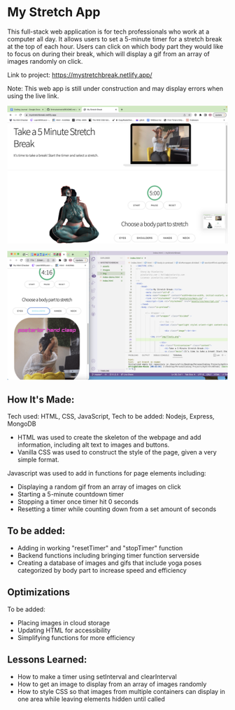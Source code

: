 # My Stretch App
This full-stack web application is for tech professionals who work at a computer all day. It allows users to set a 5-minute timer for a stretch break at the top of each hour. Users can click on which body part they would like to focus on during their break, which will display a gif from an array of images randomly on click.

Link to project: https://mystretchbreak.netlify.app/

Note: This web app is still under construction and may display errors when using the live link.


![display of homepage of my stretch app application showing a woman stretching on laptop view with caption "Take a 5 minute stretch break", 5 minute timer, and buttons for body parts neck, shoulders, hands, eyes](/img/mystretchapp.png)

![display of homepage in mobile view with html vscode open next to it](/img/mobileview.png)



## How It's Made:
Tech used: HTML, CSS, JavaScript, Tech to be added: Nodejs, Express, MongoDB

- HTML was used to create the skeleton of the webpage and add information, including alt text to images and buttons.
- Vanilla CSS was used to construct the style of the page, given a very simple format.

Javascript was used to add in functions for page elements including:

- Displaying a random gif from an array of images on click
- Starting a 5-minute countdown timer
- Stopping a timer once timer hit 0 seconds
- Resetting a timer while counting down from a set amount of seconds

## To be added:

- Adding in working "resetTimer" and "stopTimer" function
- Backend functions including bringing timer function serverside
- Creating a database of images and gifs that include yoga poses categorized by body part to increase speed and efficiency


## Optimizations
To be added:

- Placing images in cloud storage
- Updating HTML for accessibility
- Simplifying functions for more efficiency


## Lessons Learned:
- How to make a timer using setInterval and clearInterval
- How to get an image to display from an array of images randomly
- How to style CSS so that images from multiple containers can display in one area while leaving elements hidden until called
